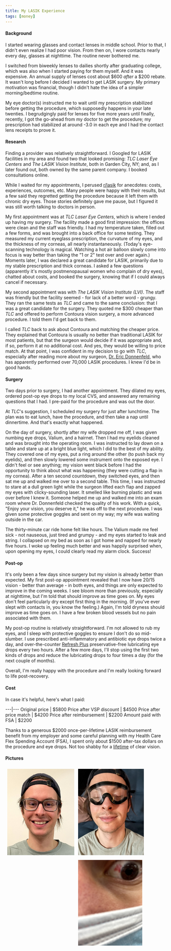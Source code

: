 ```yaml
---
title: My LASIK Experience
tags: [money]
---
```


#### Background

I started wearing glasses and contact lenses in middle school. Prior to that, I
didn't even realize I had poor vision. From then on, I wore contacts nearly
every day, glasses at nighttime. The routine never bothered me.

I switched from biweekly lenses to dailies shortly after graduating college,
which was also when I started paying for them myself. And it was expensive. An
annual supply of lenses cost about $600 *after* a $200 rebate. It wasn't
long before I decided I wanted to get LASIK surgery. My primary motivation was
financial, though I didn't hate the idea of a simpler morning/bedtime routine.

My eye doctor(s) instructed me to wait until my prescription stabilized before
getting the procedure, which supposedly happens in your late twenties. I
begrudgingly paid for lenses for five more years until finally, recently, I got
the go-ahead from my doctor to get the procedure; my prescription had stabilized
at around -3.0 in each eye and I had the contact lens receipts to prove it.

#### Research

Finding a provider was relatively straightforward. I Googled for LASIK
facilities in my area and found two that looked promising: *TLC Laser Eye
Centers* and *The LASIK Vision Institute*, both in Garden City, NY; and, as I
later found out, both owned by the same parent company. I booked consultations
online.

While I waited for my appointments, I perused
[r/lasik](https://www.reddit.com/r/lasik/) for anecdotes: costs, experiences,
outcomes, etc. Many people were happy with their results, but a few said they
regretted getting the procedure because it left them with chronic dry eyes.
Those stories definitely gave me pause, but I figured it was still worth
talking to doctors in person.

My first appointment was at *TLC Laser Eye Centers*, which is where I ended up
having my surgery. The facility made a good first impression: the offices were
clean and the staff was friendly. I had my temperature taken, filled out a few
forms, and was brought into a back office for some testing. They measured my
current eyeglass prescription, the curvature of my eyes, and the thickness of my
corneas, all nearly instantaneously. (Today's eye-scanning technology
is magical. Watching a hot air balloon slowly come into focus is way better than
taking the "1 or 2" test over and over again.) Moments later, I was declared a
great candidate for LASIK, primarily due to my stable prescription and thick
corneas. I asked a few questions (apparently it's mostly postmenopausal women
who complain of dry eyes), chatted about costs, and booked the surgery, knowing
that if I could always cancel if necessary.

My second appointment was with *The LASIK Vision Institute (LVI)*. The staff was
friendly but the facility seemed - for lack of a better word - grungy. They ran
the same tests as *TLC* and came to the same conclusion: that I was a great
candidate for the surgery. They quoted me $300 cheaper than *TLC* and offered to
perform Contoura vision surgery, a more advanced procedure. I told them I'd
get back to them.

I called *TLC* back to ask about Contoura and matching the cheaper price. They
explained that Contoura is usually no better than traditional LASIK for most
patients, but that the surgeon would decide if it was appropriate and, if so,
perform it at no additional cost. And yes, they would be willing to price match.
At that point, I was confident in my decision to go with *TLC*, especially after
reading more about my surgeon,
[Dr. Eric
Donnenfeld](https://www.tlcvision.com/lasik-surgeons/eric-donnenfeld/),
who has apparently performed over 70,000 LASIK procedures. I knew I'd be in
good hands.

#### Surgery

Two days prior to surgery, I had another appointment. They dilated my eyes,
ordered post-op eye drops to my local CVS, and answered any remaining questions
that I had. I pre-paid for the procedure and was out the door.

At *TLC*'s suggestion, I scheduled my surgery for just after lunchtime. The plan
was to eat lunch, have the procedure, and then take a nap until dinnertime. And
that's exactly what happened.

On the day of surgery, shortly after my wife dropped me off, I was given numbing
eye drops, Valium, and a hairnet. Then I had my eyelids cleaned and was brought
into the operating room. I was instructed to lay down on a table and stare up at
a bright blue light, which I did to the best of my ability. They covered one of
my eyes, put a ring around the other (to push back my eyelids), and then slowly
lowered some instrument onto the exposed eye. I didn't feel or see anything; my
vision went black before I had the opportunity to think about what was happening
(they were cutting a flap in my cornea). After a ten second countdown, they
switched eyes, and then sat me up and walked me over to a second table. This
time, I was instructed to stare at a dull green light while the surgeon lifted
each flap and zapped my eyes with clicky-sounding laser. It smelled like burning
plastic and was over before I knew it. Someone helped me up and walked me into
an exam room where Dr. Donnenfeld checked the quality of his work. With a quick,
"Enjoy your vision, you deserve it," he was off to the next procedure. I was
given some protective goggles and sent on my way; my wife was waiting outside in
the car.

The thirty-minute car ride home felt like hours. The Valium made me feel sick -
not nauseous, just tired and grumpy - and my eyes started to leak and string. I
collapsed on my bed as soon as I got home and napped for nearly five hours. I
woke up feeling much better and was happily surprised when, upon opening my
eyes, I could clearly read my alarm clock. Success!

#### Post-op

It's only been a few days since surgery but my vision is already better than
expected. My first post-op appointment revealed that I now have 20/15 vision -
better than average - in both eyes, and things are only expected to improve in
the coming weeks. I see bloom more than previously, especially at nighttime, but
I'm told that should improve as time goes on. My eyes don't feel particularly
dry except first thing in the morning. (If you've ever slept with contacts in,
you know the feeling.) Again, I'm told dryness should improve as time goes on.
I have a few broken blood vessels but no pain associated with them.

My post-op routine is relatively straightforward. I'm not allowed to rub my
eyes, and I sleep with protective goggles to ensure I don't do so mid-slumber. I
use prescribed anti-inflammatory and antibiotic eye drops twice a day, and
over-the-counter [Refresh Plus](https://www.refreshbrand.com/Products/refresh-plus)
preservative-free lubricating eye drops every two hours. After a few more days,
I'll stop using the first two kinds of drops and reduce the lubricating drops to
four times a day (for the next couple of months).

Overall, I'm really happy with the procedure and I'm really looking forward to
life post-recovery.

#### Cost

In case it's helpful, here's what I paid:

---|---
Original price | $5800
Price after VSP discount |  $4500
Price after price match | $4200
Price after reimbursement | $2200
Amount paid with FSA | $2200

<p/>

Thanks to a generous $2000 once-per-lifetime LASIK reimbursement benefit from my
employer and some careful planning with my Health Care Flex Spending Account
(FSA), I spent only about $1500 after-tax dollars on the procedure and eye
drops. Not too shabby for a
[lifetime](https://www.tlcvision.com/tlc-difference/lifetime-commitment-program/)
of clear vision.

#### Pictures

<div style="overflow: hidden;">
  <div style="float: left; padding: 6px">
    <img
      alt="The last picture of me with my glasses on"
      src="/assets/images/my-lasik-experience/face.jpg"
      width=210
    />
  </div>
  <div style="float: left; padding: 6px">
    <img
      alt="Me wearing the protective goggles"
      src="/assets/images/my-lasik-experience/goggles.jpg"
      width=206
    />
  </div>
  <div style="float: left; padding: 6px">
    <img
      alt="A close-up of my eye showing some broken vessles"
      src="/assets/images/my-lasik-experience/eye.jpg"
      width=201
    />
  </div>
</div>

<div style="" />
